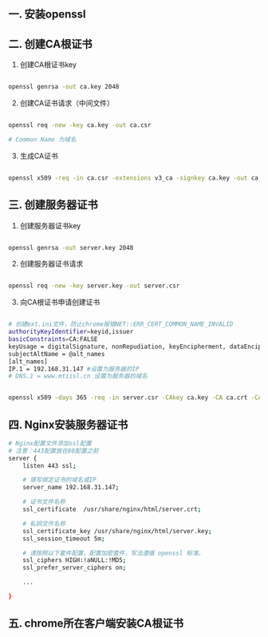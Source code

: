 ## 一. 安装openssl
## 二. 创建CA根证书
1. 创建CA根证书key
```sh

openssl genrsa -out ca.key 2048

```

2. 创建CA证书请求（中间文件）
```sh

openssl req -new -key ca.key -out ca.csr

# Common Name 为域名

```

3. 生成CA证书
```sh

openssl x509 -req -in ca.csr -extensions v3_ca -signkey ca.key -out ca.crt

```

## 三. 创建服务器证书

1. 创建服务器证书key
```sh

openssl genrsa -out server.key 2048

```

2. 创建服务器证书请求
```sh

openssl req -new -key server.key -out server.csr

```

3. 向CA根证书申请创建证书
```sh

# 创建ext.ini文件，防止chrome报错NET::ERR_CERT_COMMON_NAME_INVALID
authorityKeyIdentifier=keyid,issuer
basicConstraints=CA:FALSE
keyUsage = digitalSignature, nonRepudiation, keyEncipherment, dataEncipherment
subjectAltName = @alt_names
[alt_names]
IP.1 = 192.168.31.147 #设置为服务器的IP
# DNS.1 = www.mtiisl.cn 设置为服务器的域名

```

```sh

openssl x509 -days 365 -req -in server.csr -CAkey ca.key -CA ca.crt -CAcreateserial -extfile ./ext.ini -out server.crt

```

## 四. Nginx安装服务器证书
```sh
# Nginx配置文件添加ssl配置
# 注意：443配置放在80配置之前
server {
    listen 443 ssl;

    # 填写绑定证书的域名或IP
    server_name 192.168.31.147;

    # 证书文件名称
    ssl_certificate  /usr/share/nginx/html/server.crt;

    # 私钥文件名称
    ssl_certificate_key /usr/share/nginx/html/server.key;
    ssl_session_timeout 5m;

    # 请按照以下套件配置，配置加密套件，写法遵循 openssl 标准。
    ssl_ciphers HIGH:!aNULL:!MD5;
    ssl_prefer_server_ciphers on;

    ...

}

```

## 五. chrome所在客户端安装CA根证书